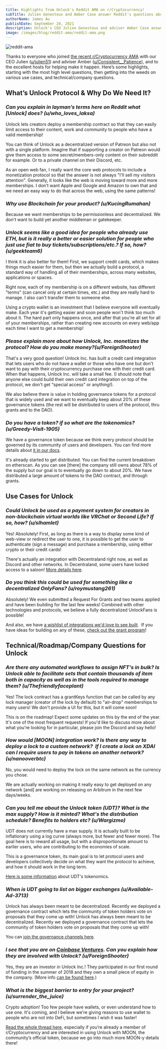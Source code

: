 ```yaml
---
title: Highlights from Unlock's Reddit AMA on r/Cryptocurrency!
subTitle: Julien Genestoux and Amber Case answer Reddit's questions about Unlock
authorName: James Au
publishDate: September 24, 2021
description: Unlock's CEO Julien Genestoux and adviser Amber Case answer Reddit's questions about Unlock
image: /images/blog/reddit-ama/reddit-ama.png
---
```


![reddit-ama](/static/images/blog/reddit-ama/reddit-ama.png)

Thanks to everyone who joined [the recent r/Cryptocurrency AMA](https://www.reddit.com/r/CryptoCurrency/comments/pu1xyc/im_the_founder_of_unlock_a_membership_protocol/) with our CEO Julien ([u/julien51](https://www.reddit.com/user/julien51/)) and adviser Amber ([u/Consistent__Patience](https://www.reddit.com/user/Consistent__Patience)), and to the excellent hosts for helping make it happen. Here’s some highlights, starting with the most high level questions, then getting into the weeds on various use cases, and technical/company questions.

## **What’s Unlock Protocol & Why Do We Need It?**

### *Can you explain in layman’s terms here on Reddit what [Unlock] does? (u/who_loves_laksa)*

Unlock lets creators deploy a membership contract so that they can easily limit access to their content, work and community to people who have a valid membership!

You can think of Unlock as a decentralized version of Patreon but also not with a single platform. Imagine that if supporting a creator on Patreon would give them access to some secret/members-only content on their subreddit for example. Or to a private channel on their Discord, etc.

As an open web fan, I really want the core web protocols to include a monetization protocol so that the answer is not always "I'll sell my visitors attention". Generally, it looks like the web is moving toward more and more memberships. I don't want Apple and Google and Amazon to own that and we need an easy way to do that across the web, using the same patterns!

### *Why use Blockchain for your product? (u/KucingRumahan)*

Because we want memberships to be permissionless and decentralized. We don't want to build yet another middleman or gatekeeper.

### *Unlock seems like a good idea for people who already use ETH, but is it really a better or easier solution for people who just use fiat to buy tickets/subscriptions/etc.? If so, how? (u/geekteam6)*

I think it is also better for them! First, we support credit cards, which makes things much easier for them, but then we actually build a protocol, a standard way of handling all of their memberships, across many websites, applications or spaces.

Right now, each of my membership is on a different website, has different "terms" (can cancel only at certain times, etc.) and they are really hard to manage. I also can't transfer them to someone else.

Using a crypto wallet is an investment that I believe everyone will eventually make. Each year it's getting easier and soon people won't think too much about it. The hard part only happens once, and after that you're all set for all of your memberships, rather than creating new accounts on every web/app each time I want to get a membership!

### *Please explain more about how Unlock, Inc. monetizes the protocol? How do you make money?(u/ForeignShooter)*

That's a very good question! Unlock Inc. has built a credit card integration that lets users who do not have a wallet or those who have one but don't want to pay with their cryptocurrency purchase one with their credit card. When that happens, Unlock Inc. will take a small fee. (I should note that anyone else could build their own credit card integration on top of the protocol, we don't get “special access" or anything!).

We also believe there is value in holding governance tokens for a protocol that is widely used and we want to eventually keep about 20% of these governance tokens (the rest will be distributed to users of the protocol, thru grants and to the DAO).

### *Do you have a token? if so what are the tokenomics? (u/Greedy-Visit-1905)*

We have a governance token because we think every protocol should be governed by its community of users and developers. You can find more details about [it in our docs](https://docs.unlock-protocol.com/governance/the-unlock-token).

It's already started to get distributed. You can find the current breakdown on etherscan. As you can see [there] the company still owns about 78% of the supply but our goal is to eventually go down to about 20%. We have distributed a large amount of tokens to the DAO contract, and through grants.

## **Use Cases for Unlock**

### *Could Unlock be used as a payment system for creators in non-blockchain virtual worlds like VRChat or Second Life? If so, how? (u/slhamlet)*

Yes! Absolutely! First, as long as there is a way to display some kind of web-view or redirect the user to one, it is possible to get the user to authenticate (sign a message) and purchase a membership, using either crypto or their credit cards!

There's actually an integration with Decentraland right now, as well as Discord and other networks. In Decentraland, some users have locked access to a saloon! [More details here](https://unlock-protocol.com/blog/decentraland).

### *Do you think this could be used for something like a decentralized OnlyFans? (u/roymustang261)*

Absolutely! We even submitted a Request For Grants and two teams applied and have been building for the last few weeks! Combined with other technologies and protocols, we believe a fully decentralized UnlockFans is possible!

And also, we have [a wishlist of integrations we'd love to see built](https://www.notion.so/Request-for-Grants-9aac49be49124e70a88543bc79748555).  If you have ideas for building on any of these, [check out the grant program](https://unlock-protocol.com/blog/token-grant-program)!

## **Technical/Roadmap/Company Questions for Unlock**

### *Are there any automated workflows to assign NFT's in bulk? Is Unlock able to facilitate sets that contain thousands of item both in capacity as well as in the tools required to manage them? (u/Thefriendlyfaceplant)*

Yes! The lock contract has a grantKeys function that can be called by any lock manager (creator of the lock by default) to "air-drop" memberships to many users! We don't provide a UI for this, but it will come soon!

This is on the roadmap! Expect some updates on this by the end of the year. It's one of the most frequent requests! If you'd like to discuss more about what you're looking for in particular, please join the Discord and say hello!

### *How would [MOON] integration work? Is there any way to deploy a lock to a custom network?  If I create a lock on XDAI can I require users to pay in tokens on another network?  (u/nanooverbtc)*

No, you would need to deploy the lock on the same network as the currency you chose.

We are actually working on making it really easy to get deployed on any network [and] are working on releasing on Arbitrum in the next few days/weeks.

### *Can you tell me about the Unlock token (UDT)? What is the max supply? How is it minted? What's the distribution schedule? Benefits to holders etc? (u/Wargizmo)*

UDT does not currently have a max supply. It is actually built to be inflationary using a log curve (always more, but fewer and fewer more). The goal here is to reward all usage, but with a disproportionate amount to earlier users, who are contributing to the economies of scale.

This is a governance token, its main goal is to let protocol users and developers collectively decide on what they want the protocol to achieve, and how it should work in the long term.

[Here is some information](https://docs.unlock-protocol.com/governance/the-unlock-token) about UDT's tokenomics.

### *When is UDT going to list on bigger exchanges (u/Available-Ad-3713)*

Unlock has always been meant to be decentralized. Recently we deployed a governance contract which lets the community of token holders vote on proposals that they come up with! Unlock has always been meant to be decentralized. Recently we deployed a governance contract that lets the community of token holders vote on proposals that they come up with!

You can [join the governance channels here](https://unlock.community/).

### *I see that you are on [Coinbase Ventures](https://ventures.coinbase.com/). Can you explain how they are involved with Unlock? (u/ForeignShooter)*

Yes, they are an investor in Unlock Inc.! They participated in our first round of funding in the summer of 2018 and they own a small piece of equity in the company. (More info [can be found here](https://medium.com/unlock-protocol/unlocking-some-exciting-news-5ad0f3889375).)

### *What is the biggest barrier to entry for your project? (u/surrender_the_juice)*

Crypto adoption! Too few people have wallets, or even understand how to use one. It's coming, and I believe we're giving reasons to use wallet to people who are not into DeFi, but sometimes I wish it was faster!

[Read the whole thread here](https://www.reddit.com/r/CryptoCurrency/comments/pu1xyc/im_the_founder_of_unlock_a_membership_protocol/), especially if you’re already a member of r/Cryptocurrency and are interested in using Unlock with MOON, the community’s official token, because we go into much more MOON-y details there!
